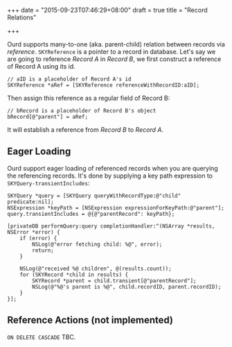 +++
date = "2015-09-23T07:46:29+08:00"
draft = true
title = "Record Relations"

+++

Ourd supports many-to-one (aka. parent-child) relation between records via _reference_.
`SKYReference` is a pointer to a record in database. Let's say we are going to
reference _Record A_ in _Record B_, we first construct a reference of Record A
using its id.

```obj-c
// aID is a placeholder of Record A's id
SKYReference *aRef = [SKYReference referenceWithRecordID:aID];
```

Then assign this reference as a regular field of Record B:

```obj-c
// bRecord is a placeholder of Record B's object
bRecord[@"parent"] = aRef;
```

It will establish a reference from _Record B_ to _Record A_.

## Eager Loading

Ourd support eager loading of referenced records when you are querying the
referencing records. It's done by supplying a key path expression to
`SKYQuery-transientIncludes`:

```obj-c
SKYQuery *query = [SKYQuery queryWithRecordType:@"child" predicate:nil];
NSExpression *keyPath = [NSExpression expressionForKeyPath:@"parent"];
query.transientIncludes = @{@"parentRecord": keyPath};

[privateDB performQuery:query completionHandler:^(NSArray *results, NSError *error) {
    if (error) {
        NSLog(@"error fetching child: %@", error);
        return;
    }

    NSLog(@"received %@ children", @(results.count));
    for (SKYRecord *child in results) {
        SKYRecord *parent = child.transient[@"parentRecord"];
        NSLog(@"%@'s parent is %@", child.recordID, parent.recordID);
    }
}];
```

## Reference Actions (not implemented)

`ON DELETE CASCADE` TBC.
